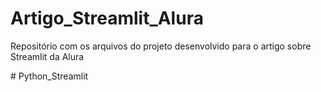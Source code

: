 # Artigo_Streamlit_Alura
Repositório com os arquivos do projeto desenvolvido para o artigo sobre Streamlit da Alura

#   P y t h o n _ S t r e a m l i t 
 
 
